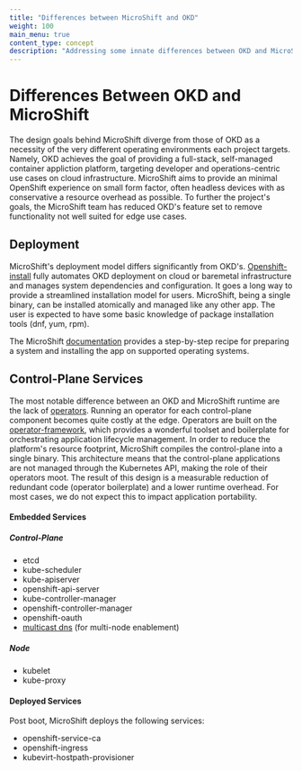 ```yaml
---
title: "Differences between MicroShift and OKD"
weight: 100
main_menu: true
content_type: concept
description: "Addressing some innate differences between OKD and MicroShift."
---
```

# Differences Between OKD and MicroShift

The design goals behind MicroShift diverge from those of OKD as a necessity of the very different operating environments each project targets.  Namely, OKD achieves the goal of providing a full-stack, self-managed container appliction platform, targeting developer and operations-centric use cases on cloud infrastructure. MicroShift aims to provide an minimal OpenShift experience on small form factor, often headless devices with as conservative a resource overhead as possible. To further the project's goals, the MicroShift team has reduced OKD's feature set to remove functionality not well suited for edge use cases.

## Deployment

MicroShift's deployment model differs significantly from OKD's.  [Openshift-install](https://github.com/openshift/okd#getting-started) fully automates OKD deployment on cloud or baremetal infrastructure and manages system dependencies and configuration.  It goes a long way to provide a streamlined installation model for users.  MicroShift, being a single binary, can be installed atomically and managed like any other app. The user is expected to have some basic knowledge of package installation tools (dnf, yum, rpm).

The MicroShift [documentation](https://microshift.io/docs/getting-started/#install-cri-o) provides a step-by-step recipe for preparing a system and installing the app on supported operating systems.

## Control-Plane Services

The most notable difference between an OKD and MicroShift runtime are the lack of [operators](https://docs.openshift.com/container-platform/4.8/operators/operator-reference.html#machine-config-operator_platform-operators-ref). Running an operator for each control-plane component becomes quite costly at the edge.  Operators are built on the [operator-framework](https://operatorframework.io/), which provides a wonderful toolset and boilerplate for orchestrating application lifecycle management.  In order to reduce the platform's resource footprint, MicroShift compiles the control-plane into a single binary. This architecture means that the control-plane applications are not managed through the Kubernetes API, making the role of their operators moot.  The result of this design is a measurable reduction of redundant code (operator boilerplate) and a lower runtime overhead.  For most cases, we do not expect this to impact application portability.

#### Embedded Services

##### Control-Plane

- etcd
- kube-scheduler
- kube-apiserver
- openshift-api-server
- kube-controller-manager
- openshift-controller-manager
- openshift-oauth
- [multicast dns](https://github.com/redhat-et/microshift/pull/429) (for multi-node enablement)

##### Node

- kubelet
- kube-proxy

#### Deployed Services

Post boot, MicroShift deploys the following services:

- openshift-service-ca
- openshift-ingress
- kubevirt-hostpath-provisioner

